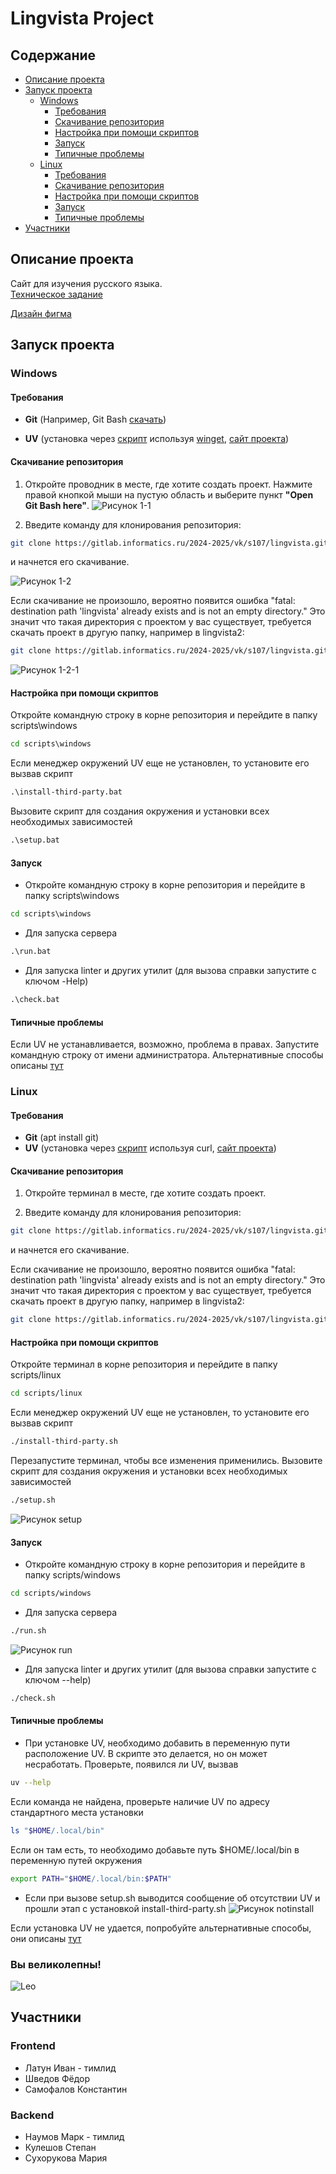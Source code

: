 # Lingvista Project
## Содержание
- [Описание проекта](#description)
- [Запуск проекта](#run)
  - [Windows](#windows)
    - [Требования](#win_requirements)
    - [Скачивание репозитория](#win_download)
    - [Настройка при помощи скриптов](#win_install)
    - [Запуск](#win_run)
    - [Типичные проблемы](#win_troubles)
  - [Linux](#linux)
    - [Требования](#linux_requirements)
    - [Скачивание репозитория](#linux_download)
    - [Настройка при помощи скриптов](#linux_install)
    - [Запуск](#linux_run)
    - [Типичные проблемы](#linux_troubles)
- [Участники](#members)

<a id="description"></a>
## Описание проекта
Сайт для изучения русского языка.  
[Техническое задание](https://docs.google.com/document/d/1QOcBT0_dpKqNCYbxWRafvuqcmZl5DztV8opJqeo9mX8/edit?tab=t.0)

[Дизайн фигма](https://www.figma.com/design/q9LbJSccNxa4lZGnteVSCf/Lingvista?node-id=0-1&p=f&t=EVKqCsyXKCClFQG6-0)

<a id="run"></a>
## Запуск проекта

<a id="windows"></a>
### Windows
<a id="win_requirements"></a>
#### Требования
- **Git** (Например, Git Bash [скачать](https://git-scm.com/downloads))

- **UV** (установка через [скрипт](#win_install) используя [winget](https://github.com/microsoft/winget-cli/releases), [сайт проекта](https://docs.astral.sh/uv/))

<a id="win_download"></a>
#### Скачивание репозитория
1. Откройте проводник в месте, где хотите создать проект. Нажмите правой кнопкой мыши на пустую область и выберите пункт **"Open Git Bash here"**.
![Рисунок 1-1](docs/pictures/1-1.png)

2. Введите команду для клонирования репозитория:

```bash
git clone https://gitlab.informatics.ru/2024-2025/vk/s107/lingvista.git
```

и начнется его скачивание.

![Рисунок 1-2](docs/pictures/1-2.png)

Если скачивание не произошло, вероятно появится ошибка "fatal: destination path 'lingvista' already exists and is not an empty directory." Это значит что такая директория с проектом у вас существует, требуется скачать проект в другую папку, например в lingvista2:

```bash
git clone https://gitlab.informatics.ru/2024-2025/vk/s107/lingvista.git lingvista2
```

![Рисунок 1-2-1](docs/pictures/1-2-1.png)

<a id="win_install"></a>
#### Настройка при помощи скриптов
Откройте командную строку в корне репозитория и перейдите в папку scripts\windows
```cmd
cd scripts\windows
```
Если менеджер окружений UV еще не установлен, то установите его вызвав скрипт
```cmd
.\install-third-party.bat
```
Вызовите скрипт для создания окружения и установки всех необходимых зависимостей
```cmd
.\setup.bat
```

<a id="win_run"></a>
#### Запуск
- Откройте командную строку в корне репозитория и перейдите в папку scripts\windows
```cmd
cd scripts\windows
```
- Для запуска сервера
```cmd
.\run.bat
```
- Для запуска linter и других утилит (для вызова справки запустите с ключом -Help)
```cmd
.\check.bat
```

<a id="win_troubles"></a>
#### Типичные проблемы
Если UV не устанавливается, возможно, проблема в правах. Запустите командную строку от имени администратора. Альтернативные способы описаны [тут](https://docs.astral.sh/uv/#installation)

<a id="linux"></a>
### Linux

<a id="linux_requirements"></a>
#### Требования
- **Git** (apt install git)
- **UV** (установка через [скрипт](#linux_install) используя curl, [сайт проекта](https://docs.astral.sh/uv/))

<a id="linux_download"></a>
#### Скачивание репозитория
1. Откройте терминал в месте, где хотите создать проект.

2. Введите команду для клонирования репозитория:

```bash
git clone https://gitlab.informatics.ru/2024-2025/vk/s107/lingvista.git
```

и начнется его скачивание.

Если скачивание не произошло, вероятно появится ошибка "fatal: destination path 'lingvista' already exists and is not an empty directory." Это значит что такая директория с проектом у вас существует, требуется скачать проект в другую папку, например в lingvista2:

```bash
git clone https://gitlab.informatics.ru/2024-2025/vk/s107/lingvista.git lingvista2
```

<a id="linux_install"></a>
#### Настройка при помощи скриптов
Откройте терминал в корне репозитория и перейдите в папку scripts/linux
```bash
cd scripts/linux
```
Если менеджер окружений UV еще не установлен, то установите его вызвав скрипт
```bash
./install-third-party.sh
```
Перезапустите терминал, чтобы все изменения применились.
Вызовите скрипт для создания окружения и установки всех необходимых зависимостей
```bash
./setup.sh
```
![Рисунок setup](docs/pictures/setup.png)
<a id="linux_run"></a>
#### Запуск
- Откройте командную строку в корне репозитория и перейдите в папку scripts/windows
```bash
cd scripts/windows
```
- Для запуска сервера
```bash
./run.sh
```
![Рисунок run](docs/pictures/run.png)
- Для запуска linter и других утилит (для вызова справки запустите с ключом --help)
```bash
./check.sh
```
<a id="linux_troubles"></a>
#### Типичные проблемы
- При установке UV, необходимо добавить в переменную пути расположение UV. В скрипте это делается, но он может несработать.
Проверьте, появился ли UV, вызвав
```bash
uv --help
```
Если команда не найдена, проверьте наличие UV по адресу стандартного места установки
```bash
ls "$HOME/.local/bin"
```
Если он там есть, то необходимо добавьте путь $HOME/.local/bin в переменную путей окружения
```bash
export PATH="$HOME/.local/bin:$PATH"
```
- Если при вызове setup.sh выводится сообщение об отсутствии UV и прошли этап с установкой install-third-party.sh
![Рисунок notinstall](docs/pictures/notinstall.png)

Если установка UV не удается, попробуйте альтернативные способы, они описаны [тут](https://docs.astral.sh/uv/#installation)

### Вы великолепны!
![Leo](docs/pictures/Leo.png)

<a id="members"></a>
## Участники
### Frontend
- Латун Иван - тимлид
- Шведов Фёдор
- Самофалов Константин

### Backend
- Наумов Марк - тимлид
- Кулешов Степан
- Сухорукова Мария
